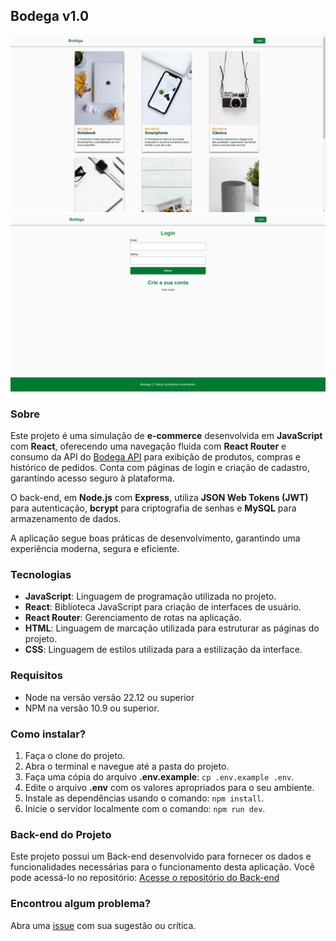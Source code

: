 ## Bodega v1.0

![Imagem do projeto](docs/projeto-bodega01.png)
![Imagem do projeto](docs/projeto-bodega02.png)

### Sobre

Este projeto é uma simulação de **e-commerce** desenvolvida em **JavaScript** com **React**, oferecendo uma navegação fluida com **React Router** e consumo da API do [Bodega API](https://github.com/lucasrochabz/bodega-api) para exibição de produtos, compras e histórico de pedidos. Conta com páginas de login e criação de cadastro, garantindo acesso seguro à plataforma.

O back-end, em **Node.js** com **Express**, utiliza **JSON Web Tokens (JWT)** para autenticação, **bcrypt** para criptografia de senhas e **MySQL** para armazenamento de dados.

A aplicação segue boas práticas de desenvolvimento, garantindo uma experiência moderna, segura e eficiente.

### Tecnologias

- **JavaScript**: Linguagem de programação utilizada no projeto.
- **React**: Biblioteca JavaScript para criação de interfaces de usuário.
- **React Router**: Gerenciamento de rotas na aplicação.
- **HTML**: Linguagem de marcação utilizada para estruturar as páginas do projeto.
- **CSS**: Linguagem de estilos utilizada para a estilização da interface.

### Requisitos

- Node na versão versão 22.12 ou superior
- NPM na versão 10.9 ou superior.

### Como instalar?

1. Faça o clone do projeto.
2. Abra o terminal e navegue até a pasta do projeto.
3. Faça uma cópia do arquivo **.env.example**: `cp .env.example .env`.
4. Edite o arquivo **.env** com os valores apropriados para o seu ambiente.
5. Instale as dependências usando o comando: `npm install`.
6. Inicie o servidor localmente com o comando: `npm run dev`.

### Back-end do Projeto

Este projeto possui um Back-end desenvolvido para fornecer os dados e funcionalidades necessárias para o funcionamento desta aplicação. Você pode acessá-lo no repositório:
[Acesse o repositório do Back-end](https://github.com/lucasrochabz/bodega-api)

### Encontrou algum problema?

Abra uma [issue](https://github.com/lucasrochabz/bodega/issues) com sua sugestão ou crítica.
